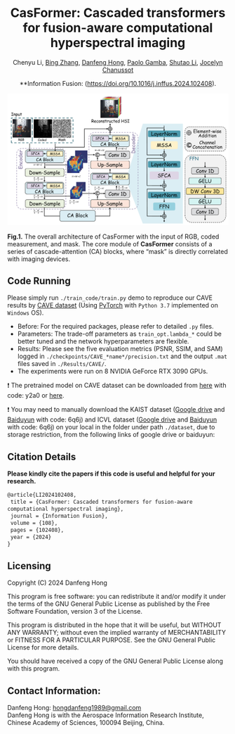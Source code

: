 <div align="center">
<h1>CasFormer: Cascaded transformers for fusion-aware computational hyperspectral imaging</h1>
  
Chenyu Li, [Bing Zhang](https://scholar.google.com/citations?user=nHup8tQAAAAJ&hl=en), [Danfeng Hong](https://scholar.google.com/citations?hl=en&user=n7gL0_IAAAAJ&view_op=list_works&sortby=pubdate), [Paolo Gamba](https://scholar.google.com/citations?user=sjb_uAMAAAAJ&hl=en), [Shutao Li](https://scholar.google.com/citations?user=PlBq8n8AAAAJ&hl=en), [Jocelyn Chanussot](https://scholar.google.com/citations?user=6owK2OQAAAAJ&hl=en)

**Information Fusion: (https://doi.org/10.1016/j.inffus.2024.102408).  
</div>

![alt text](./CasFormer.png)

**Fig.1.** The overall architecture of CasFormer with the input of RGB, coded measurement, and mask. The core module of **CasFormer** consists of a series of cascade-attention (CA) blocks, where “mask” is directly correlated with imaging devices.

## Code Running
Please simply run `./train_code/train.py` demo to reproduce our CAVE results by [CAVE dataset](http://www.cs.columbia.edu/CAVE/databases/multispectral) (Using [PyTorch](https://pytorch.org/) with `Python 3.7` implemented on `Windows` OS).

- Before: For the required packages, please refer to detailed `.py` files.
- Parameters: The trade-off parameters as `train_opt.lambda_*` could be better tuned and the network hyperparameters are flexible.
- Results: Please see the five evaluation metrics (PSNR, SSIM, and SAM) logged in `./checkpoints/CAVE_*name*/precision.txt` and the output `.mat` files saved in `./Results/CAVE/`.
- The experiments were run on 8 NVIDIA GeForce RTX 3090 GPUs.

:exclamation: The pretrained model on CAVE dataset can be downloaded from [here]() with code: y2a0 or [here]().

:exclamation: You may need to manually download the KAIST dataset ([Google drive]() and [Baiduyun]()  with code: 6q6j) and ICVL dataset ([Google drive]() and [Baiduyun]() with code:  6q6j) on your local in the folder under path `./dataset`, due to storage restriction, from the following links of google drive or baiduyun:

## Citation Details

**Please kindly cite the papers if this code is useful and helpful for your research.**

```
@article{LI2024102408,
 title = {CasFormer: Cascaded transformers for fusion-aware computational hyperspectral imaging},
 journal = {Information Fusion},
 volume = {108},
 pages = {102408},
 year = {2024}
}
```

Licensing
---------

Copyright (C) 2024 Danfeng Hong

This program is free software: you can redistribute it and/or modify it under the terms of the GNU General Public License as published by the Free Software Foundation, version 3 of the License.

This program is distributed in the hope that it will be useful, but WITHOUT ANY WARRANTY; without even the implied warranty of MERCHANTABILITY or FITNESS FOR A PARTICULAR PURPOSE. See the GNU General Public License for more details.

You should have received a copy of the GNU General Public License along with this program.

Contact Information:
--------------------

Danfeng Hong: hongdanfeng1989@gmail.com<br>
Danfeng Hong is with the Aerospace Information Research Institute, Chinese Academy of Sciences, 100094 Beijing, China.
